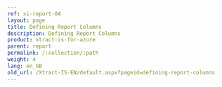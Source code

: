```yaml
---
ref: xi-report-04
layout: page
title: Defining Report Columns
description: Defining Report Columns
product: xtract-is-for-azure
parent: report
permalink: /:collection/:path
weight: 4
lang: en_GB
old_url: /Xtract-IS-EN/default.aspx?pageid=defining-report-columns
---
```


